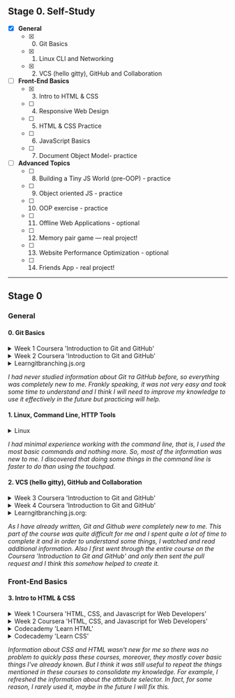 ## Stage 0. Self-Study

- [X] **General**
    - [X] 0. Git Basics
    - [X] 1. Linux CLI and Networking
    - [X] 2. VCS (hello gitty), GitHub and Collaboration

- [ ] **Front-End Basics**  
    - [X] 3. Intro to HTML & CSS
    - [ ] 4. Responsive Web Design
    - [ ] 5. HTML & CSS Practice
    - [ ] 6. JavaScript Basics
    - [ ] 7. Document Object Model- practice

- [ ] **Advanced Topics** 
    - [ ] 8. Building a Tiny JS World (pre-OOP) - practice
    - [ ] 9. Object oriented JS - practice
    - [ ] 10. OOP exercise - practice
    - [ ] 11. Offline Web Applications - optional
    - [ ] 12. Memory pair game — real project!
    - [ ] 13. Website Performance Optimization - optional
    - [ ] 14. Friends App - real project!

---

## Stage 0
### General

#### 0. Git Basics

<details>
<summary> Week 1 Coursera 'Introduction to Git and GitHub' </summary>

!['Introduction to Git and GitHub'](https://github.com/Halv27/kottans-frontend/blob/main/git%20basics/coursera_week-1%2B2/coursera_week-1.png)
!['Introduction to Git and GitHub'](https://github.com/Halv27/kottans-frontend/blob/main/git%20basics/coursera_week-1%2B2/coursera_week-1.2.png)

</details>

<details>
<summary> Week 2 Coursera 'Introduction to Git and GitHub' </summary>

!['Introduction to Git and GitHub'](https://github.com/Halv27/kottans-frontend/blob/main/git%20basics/coursera_week-1%2B2/coursera_week-2.png)
!['Introduction to Git and GitHub'](https://github.com/Halv27/kottans-frontend/blob/main/git%20basics/coursera_week-1%2B2/coursera_week-2.2.png)

</details>

<details>
<summary> Learngitbranching.js.org </summary>

![Learngitbranching](https://github.com/Halv27/kottans-frontend/blob/main/git%20basics/learngitbranching/basics.png)
![Learngitbranching](https://github.com/Halv27/kottans-frontend/blob/main/git%20basics/learngitbranching/push_and_pull.png)

</details>

*I had never studied information about Git та GitHub before, so everything was completely new to me. Frankly speaking, it was not very easy and took some time to understand and I think I will need to improve my knowledge to use it effectively in the future but practicing will help.*


#### 1. Linux, Command Line, HTTP Tools

<details>
<summary> Linux </summary>

![Quiz](https://github.com/Halv27/kottans-frontend/blob/main/task_linux_cli/linux_1.png)
![Quiz](https://github.com/Halv27/kottans-frontend/blob/main/task_linux_cli/linux_2.png)
![Quiz](https://github.com/Halv27/kottans-frontend/blob/main/task_linux_cli/linux_3.png)
![Quiz](https://github.com/Halv27/kottans-frontend/blob/main/task_linux_cli/linux_4.png)

</details>

*I had minimal experience working with the command line, that is, I used the most basic commands and nothing more. So, most of the information was new to me. I discovered that doing some things in the command line is faster to do than using the touchpad.* 


#### 2. VCS (hello gitty), GitHub and Collaboration

<details>
<summary> Week 3 Coursera 'Introduction to Git and GitHub' </summary>

!['Introduction to Git and GitHub'](https://github.com/Halv27/kottans-frontend/blob/main/task_git_collaboration/coursera_week_3%2B4/coursera_week-3.png)
!['Introduction to Git and GitHub'](https://github.com/Halv27/kottans-frontend/blob/main/task_git_collaboration/coursera_week_3%2B4/coursera_week-3.2.png)
!['Introduction to Git and GitHub'](https://github.com/Halv27/kottans-frontend/blob/main/task_git_collaboration/coursera_week_3%2B4/coursera_week-3.3.png)
!['Introduction to Git and GitHub'](https://github.com/Halv27/kottans-frontend/blob/main/task_git_collaboration/coursera_week_3%2B4/coursera_week-3.4.png)

</details>

<details>
<summary> Week 4 Coursera 'Introduction to Git and GitHub' </summary>

!['Introduction to Git and GitHub'](https://github.com/Halv27/kottans-frontend/blob/main/task_git_collaboration/coursera_week_3%2B4/coursera_week-4.png)
!['Introduction to Git and GitHub'](https://github.com/Halv27/kottans-frontend/blob/main/task_git_collaboration/coursera_week_3%2B4/coursera_week-4.2.png)
!['Introduction to Git and GitHub'](https://github.com/Halv27/kottans-frontend/blob/main/task_git_collaboration/coursera_week_3%2B4/coursera_week-4.3.png)
!['Introduction to Git and GitHub'](https://github.com/Halv27/kottans-frontend/blob/main/task_git_collaboration/coursera_week_3%2B4/coursera_week-4.4.png)

</details>

<details>
<summary> Learngitbranching.js.org: </summary>

![Learngitbranching](https://github.com/Halv27/kottans-frontend/blob/main/task_git_collaboration/learngitbranching/1.png)
![Learngitbranching](https://github.com/Halv27/kottans-frontend/blob/main/task_git_collaboration/learngitbranching/2.png)

</details>

*As I have already written, Git and Github were completely new to me. This part of the course was quite difficult for me and I spent quite a lot of time to complete it and in order to understand some things, I watched and read additional information. Also I first went through the entire course on the Coursera 'Introduction to Git and GitHub' and only then sent the pull request and I think this somehow helped to create it.* 


### Front-End Basics

#### 3. Intro to HTML & CSS

<details>
<summary> Week 1 Coursera 'HTML, CSS, and Javascript for Web Developers' </summary>

![Week 1 Coursera 'HTML, CSS, and Javascript for Web Developers'](https://github.com/Halv27/kottans-frontend/blob/main/task_html_css_intro/coursera_week1(1).png)
![Week 1 Coursera 'HTML, CSS, and Javascript for Web Developers'](https://github.com/Halv27/kottans-frontend/blob/main/task_html_css_intro/coursera_week1(2).png)

</details>

<details>
<summary> Week 2 Coursera 'HTML, CSS, and Javascript for Web Developers' </summary>

![Week 2 Coursera 'HTML, CSS, and Javascript for Web Developers'](https://github.com/Halv27/kottans-frontend/blob/main/task_html_css_intro/coursera_week2.png)

</details>

<details>
<summary> Codecademy 'Learn HTML'  </summary>

![html](https://github.com/Halv27/kottans-frontend/blob/main/task_html_css_intro/codecademy_html.png)
 
 </details>

<details>
<summary> Codecademy 'Learn CSS' </summary>

![css](https://github.com/Halv27/kottans-frontend/blob/main/task_html_css_intro/codecademy_css.png)
 
 </details>

*Information about CSS and HTML wasn't new for me so there was no problem to quickly pass these courses, moreover, they mostly cover basic things I've already known. But I think it was still useful to repeat the things mentioned in these courses to consolidate my knowledge. For example, I refreshed the information about the attribute selector. In fact, for some reason, I rarely used it, maybe in the future I will fix this.* 



